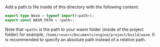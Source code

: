 Add a path.ts file inside of this directory with the following content.

```ts
export type Wasm = typeof import(<path>);
export const WASM_PATH = <path>;
```

Note that `<path>` is the path to your wasm folder (inside of the project folder) for example,
`/home/<user>/Documents/engine/project/build/wasm`. It is recommended to specify an absolute path instead of a relative path. 

